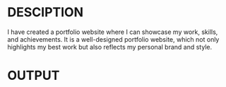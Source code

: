 # DESCIPTION

I have created a portfolio website where I can showcase my work, skills, and achievements. 
It is a well-designed portfolio website, which not only highlights my best work but also reflects my personal brand and style.

# OUTPUT



